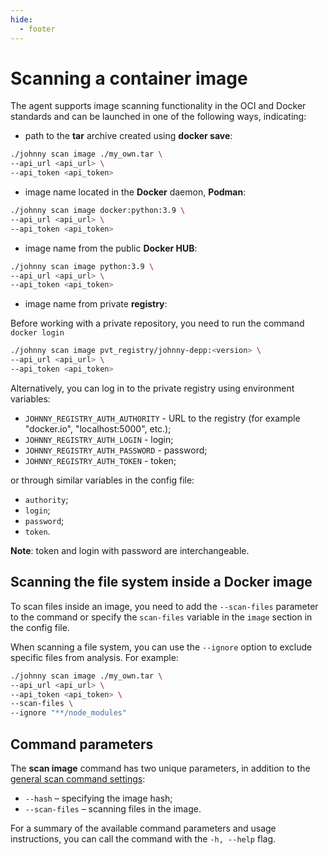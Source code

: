 ```yaml
---
hide:
  - footer
---
```

# Scanning a container image

The agent supports image scanning functionality in the OCI and Docker standards and can be launched in one of the following ways, indicating:

 - path to the **tar** archive created using **docker save**:

 ```bash
 ./johnny scan image ./my_own.tar \
 --api_url <api_url> \
 --api_token <api_token>
 ```

 - image name located in the **Docker** daemon, **Podman**:

 ```bash
 ./johnny scan image docker:python:3.9 \
 --api_url <api_url> \
 --api_token <api_token>
 ```

 - image name from the public **Docker HUB**:

 ```bash
 ./johnny scan image python:3.9 \
 --api_url <api_url> \
 --api_token <api_token>
 ```

 - image name from private **registry**:

 Before working with a private repository, you need to run the command ```docker login```
 ```bash
 ./johnny scan image pvt_registry/johnny-depp:<version> \
 --api_url <api_url> \
 --api_token <api_token>
 ```

 Alternatively, you can log in to the private registry using environment variables:

- `JOHNNY_REGISTRY_AUTH_AUTHORITY` - URL to the registry (for example "docker.io", "localhost:5000", etc.);
- `JOHNNY_REGISTRY_AUTH_LOGIN` - login;
- `JOHNNY_REGISTRY_AUTH_PASSWORD` - password;
- `JOHNNY_REGISTRY_AUTH_TOKEN` - token;

or through similar variables in the config file:

- `authority`;
- `login`;
- `password`;
- `token`.

**Note**: token and login with password are interchangeable.

## Scanning the file system inside a Docker image

To scan files inside an image, you need to add the `--scan-files` parameter to the command or specify the `scan-files` variable in the `image` section in the config file.

When scanning a file system, you can use the `--ignore` option to exclude specific files from analysis. For example:

```bash
./johnny scan image ./my_own.tar \
--api_url <api_url> \
--api_token <api_token> \
--scan-files \
--ignore "**/node_modules"
```

## Command parameters

The **scan image** command has two unique parameters, in addition to the [general scan command settings](/agent/scan.en/#launch-options):

- `--hash` – specifying the image hash;
- `--scan-files` – scanning files in the image.

For a summary of the available command parameters and usage instructions, you can call the command with the `-h, --help` flag.